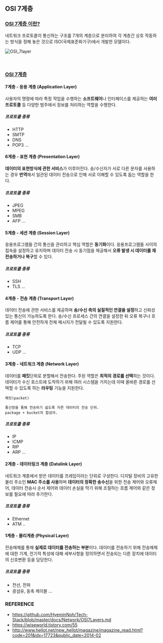 ## OSI 7계층



### <u>OSI 7계층 이란?</u>

네트워크 프로토콜이 통신하는 구조를 7개의 계층으로 분리하여 각 계층간 상호 작동하는 방식을 정해 놓은 것으로 ISO(국제표준화기구)에서 개발한 모델이다.

![OSI_7layer](https://user-images.githubusercontent.com/61674527/103727194-0a7ae800-501e-11eb-910b-01cd46098825.jpg)

<br>

### <u>OSI 7계층</u> 

#### 7계층 - 응용 계층 (Application Layer)

사용자의 명령에 따라 특정 작업을 수행하는 <strong>소프트웨어</strong>나 인터페이스를 제공하는 <strong>여러 프로토콜</strong> 등 다양한 범주에서 정보를 처리하는 역할을 수행한다.

##### 프로토콜 종류

* HTTP
* SMTP
* DNS
* POP3 ...

#### 6계층 - 표현 계층 (Presentation Layer)

<Strong>데이터의 표현방식에 관한 서비스</strong>가 이루어진다. 송/수신자가 서로 다른 문자를 사용하는 경우 <strong>번역</strong>해서 일관된 데이터 전송으로 인해 서로 이해할 수 있도록 돕는 역할을 한다.

##### 프로토콜 종류

* JPEG
* MPEG
* SMB
* AFP ...

#### 5계층 - 세션 계층 (Session Layer)

응용프로그램들 간의 통신을 관리하고 핵심 역할은 <strong>동기화</strong>이다. 응용프로그램들 사이의 접속을 설정하고 유지하며 데이터 전송 시 동기점을 제공해서 <strong>오류 발생 시 데이터를 재전송하거나 복구</strong>할 수 있다.

##### 프로토콜 종류

* SSH
* TLS ...

#### 4계층 - 전송 계층 (Transport Layer)

데이터 전송에 관한 서비스를 제공하며 <strong>송/수신 측의 실질적인 연결을 설정</strong>하고 신뢰성 있는 통신이 가능하도록 한다. 송/수신 프로세스 간의 연결을 설정한 뒤 오류 복구나 흐름 제어를 통해 안전하게 전체 메시지가 전달될 수 있도록 지원한다.

##### 프로토콜 종류

* TCP
* UDP ...

#### 3계층 - 네트워크 계층 (Network Layer)

데이터를 **패킷**단위로 분할해서 전송한다. 주된 역할은 <strong>최적의 경로를 선택</strong>하는 것이다. 데이터가 수신 호스트에 도착하기 위해 여러 시스템을 거치는데 이때 올바른 경로를 선택할 수 있도록 하는 <strong>라우팅</strong> 기능을 지원한다.

```
패킷(packet)

통신망을 통해 전송하기 쉽도록 자른 데이터의 전송 단위.
package + bucket의 합성어.
```

##### 프로토콜 종류

* IP
* ICMP
* RIP
* ARP ...

#### 2계층 - 데이터링크 계층 (Datalink Layer)

네트워크 계층에서 받은 데이터를 프레임이라는 단위로 구성한다.
디지털 장비의 고유한 물리 주소인 **MAC 주소를 사용**하며 **데이터의 정확한 송수신**을 위한 전송 제어와 오류제어, 데이터 전송시 순서 제어와 데이터 손실을 막기 위해 조절하는 흐름 제어와 같은 정보를 필요에 따라 추가한다.

##### 프로토콜 종류

* Ethernet
* ATM ..

#### 1계층 - 물리계층 (Physical Layer)

전송매체를 통해 **실제로 데이터를 전송하는 부분**이다. 데이터를 전송하기 위해 전송매체에 대한 기계, 전기적 특성에 대해 세부사항을 정의하면서 전송되는 다른 장치에 데이터의 신호변환 등을 담당한다.

##### 프로토콜 종류

* 전선, 전파
* 광섬유, 동축 케이블 ...





### REFERENCE

* <a>https://github.com/HyeminNoh/Tech-Stack/blob/master/docs/Network/OSI7Layers.md</a>
* <a>https://wiseworld.tistory.com/55</a>
* <a>http://www.hellot.net/new_hellot/magazine/magazine_read.html?code=201&idx=17723&public_date=2014-02</a>


